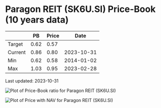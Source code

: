 # Paragon REIT (SK6U.SI) Price-Book (10 years data)

|     | PB   | Price | Date       |
|-----|------|-------|------------|
| Target | 0.62 | 0.57  |  |
| Current | 0.86 | 0.80  | 2023-10-31 |
| Min | 0.62 | 0.58  | 2014-01-02 |
| Max | 1.03 | 0.95  | 2023-02-28 |

Last updated: 2023-10-31

![Plot of Price-Book ratio for Paragon REIT (SK6U.SI)](SK6U_pb_10.png)

![Plot of Price with NAV for Paragon REIT (SK6U.SI)](SK6U_price_nav_10.png)
